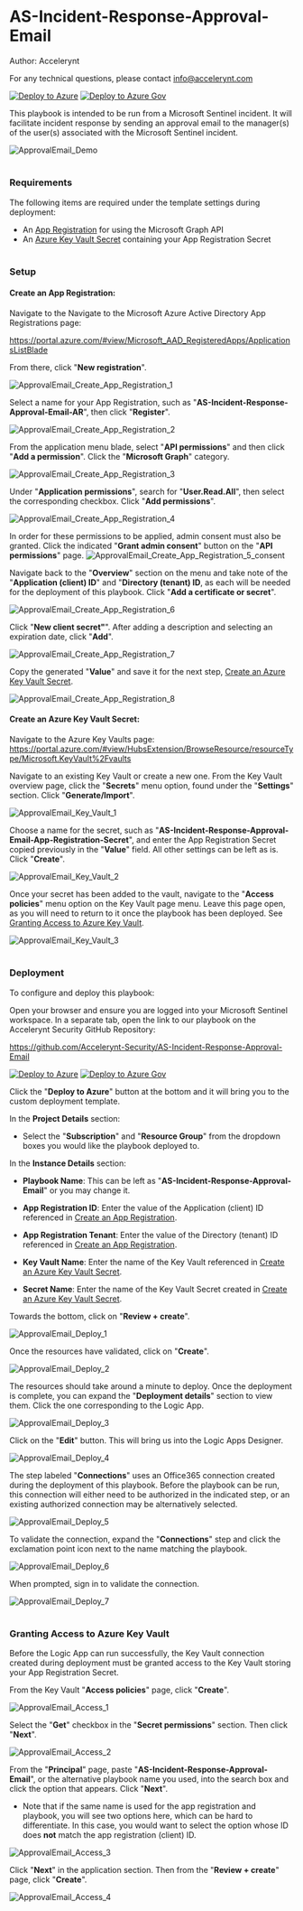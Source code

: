 # AS-Incident-Response-Approval-Email

Author: Accelerynt

For any technical questions, please contact info@accelerynt.com  

[![Deploy to Azure](https://aka.ms/deploytoazurebutton)](https://portal.azure.com/#create/Microsoft.Template/uri/https%3A%2F%2Fraw.githubusercontent.com%2FAzure%2FAzure-Sentinel%2Fmaster%2FPlaybooks%2FAS-Incident-Response-Approval-Email%2Fazuredeploy.json)
[![Deploy to Azure Gov](https://aka.ms/deploytoazuregovbutton)](https://portal.azure.us/#create/Microsoft.Template/uri/https%3A%2F%2Fraw.githubusercontent.com%2FAzure%2FAzure-Sentinel%2Fmaster%2FPlaybooks%2FAS-Incident-Response-Approval-Email%2Fazuredeploy.json)       

This playbook is intended to be run from a Microsoft Sentinel incident. It will facilitate incident response by sending an approval email to the manager(s) of the user(s) associated with the Microsoft Sentinel incident.

![ApprovalEmail_Demo](Images/ApprovalEmail_Demo.png)
 
                                                                                                                                
#
### Requirements
                                                                                                                                     
The following items are required under the template settings during deployment: 

* An [App Registration](https://github.com/Azure/Azure-Sentinel/tree/master/Playbooks/AS-Incident-Response-Approval-Email#create-an-app-registration) for using the Microsoft Graph API
* An [Azure Key Vault Secret](https://github.com/Azure/Azure-Sentinel/tree/master/Playbooks/AS-Incident-Response-Approval-Email#create-an-azure-key-vault-secret) containing your App Registration Secret 


# 
### Setup
                                                                                                                                     
#### Create an App Registration:
 
Navigate to the Navigate to the Microsoft Azure Active Directory App Registrations page:

https://portal.azure.com/#view/Microsoft_AAD_RegisteredApps/ApplicationsListBlade

From there, click "**New registration**".

![ApprovalEmail_Create_App_Registration_1](Images/ApprovalEmail_Create_App_Registration_1.png)

Select a name for your App Registration, such as "**AS-Incident-Response-Approval-Email-AR**", then click "**Register**".

![ApprovalEmail_Create_App_Registration_2](Images/ApprovalEmail_Create_App_Registration_2.png)

From the application menu blade, select "**API permissions**" and then click "**Add a permission**". Click the "**Microsoft Graph**" category.

![ApprovalEmail_Create_App_Registration_3](Images/ApprovalEmail_Create_App_Registration_3.png)

Under "**Application permissions**", search for "**User.Read.All**", then select the corresponding checkbox. Click "**Add permissions**".

![ApprovalEmail_Create_App_Registration_4](Images/ApprovalEmail_Create_App_Registration_4.png)

In order for these permissions to be applied, admin consent must also be granted. Click the indicated "**Grant admin consent**" button on the "**API permissions**" page.
![ApprovalEmail_Create_App_Registration_5_consent](Images/ApprovalEmail_Create_App_Registration_5.png)

Navigate back to the "**Overview**" section on the menu and take note of the "**Application (client) ID**" and "**Directory (tenant) ID**, as each will be needed for the deployment of this playbook. Click "**Add a certificate or secret**".

![ApprovalEmail_Create_App_Registration_6](Images/ApprovalEmail_Create_App_Registration_6.png)

Click "**New client secret"**". After adding a description and selecting an expiration date, click "**Add**".

![ApprovalEmail_Create_App_Registration_7](Images/ApprovalEmail_Create_App_Registration_7.png)

Copy the generated "**Value**" and save it for the next step, [Create an Azure Key Vault Secret](https://github.com/Azure/Azure-Sentinel/tree/master/Playbooks/AS-Incident-Response-Approval-Email#create-an-azure-key-vault-secret).

![ApprovalEmail_Create_App_Registration_8](Images/ApprovalEmail_Create_App_Registration_8.png)


#### Create an Azure Key Vault Secret:

Navigate to the Azure Key Vaults page: https://portal.azure.com/#view/HubsExtension/BrowseResource/resourceType/Microsoft.KeyVault%2Fvaults

Navigate to an existing Key Vault or create a new one. From the Key Vault overview page, click the "**Secrets**" menu option, found under the "**Settings**" section. Click "**Generate/Import**".

![ApprovalEmail_Key_Vault_1](Images/ApprovalEmail_Key_Vault_1.png)

Choose a name for the secret, such as "**AS-Incident-Response-Approval-Email-App-Registration-Secret**", and enter the App Registration Secret copied previously in the "**Value**" field. All other settings can be left as is. Click "**Create**". 

![ApprovalEmail_Key_Vault_2](Images/ApprovalEmail_Key_Vault_2.png)

Once your secret has been added to the vault, navigate to the "**Access policies**" menu option on the Key Vault page menu. Leave this page open, as you will need to return to it once the playbook has been deployed. See [Granting Access to Azure Key Vault](https://github.com/Azure/Azure-Sentinel/tree/master/Playbooks/AS-Incident-Response-Approval-Email#granting-access-to-azure-key-vault).

![ApprovalEmail_Key_Vault_3](Images/ApprovalEmail_Key_Vault_3.png)


#
### Deployment                                                                                                         
                                                                                                        
To configure and deploy this playbook:
 
Open your browser and ensure you are logged into your Microsoft Sentinel workspace. In a separate tab, open the link to our playbook on the Accelerynt Security GitHub Repository:

https://github.com/Accelerynt-Security/AS-Incident-Response-Approval-Email

[![Deploy to Azure](https://aka.ms/deploytoazurebutton)](https://portal.azure.com/#create/Microsoft.Template/uri/https%3A%2F%2Fraw.githubusercontent.com%2FAzure%2FAzure-Sentinel%2Fmaster%2FPlaybooks%2FAS-Incident-Response-Approval-Email%2Fazuredeploy.json)
[![Deploy to Azure Gov](https://aka.ms/deploytoazuregovbutton)](https://portal.azure.us/#create/Microsoft.Template/uri/https%3A%2F%2Fraw.githubusercontent.com%2FAzure%2FAzure-Sentinel%2Fmaster%2FPlaybooks%2FAS-Incident-Response-Approval-Email%2Fazuredeploy.json)                                             

Click the "**Deploy to Azure**" button at the bottom and it will bring you to the custom deployment template.

In the **Project Details** section:

* Select the "**Subscription**" and "**Resource Group**" from the dropdown boxes you would like the playbook deployed to.  

In the **Instance Details** section:   

* **Playbook Name**: This can be left as "**AS-Incident-Response-Approval-Email**" or you may change it.  

* **App Registration ID**: Enter the value of the Application (client) ID referenced in [Create an App Registration](https://github.com/Azure/Azure-Sentinel/tree/master/Playbooks/AS-Incident-Response-Approval-Email#create-an-app-registration).

* **App Registration Tenant**: Enter the value of the Directory (tenant) ID referenced in [Create an App Registration](https://github.com/Azure/Azure-Sentinel/tree/master/Playbooks/AS-Incident-Response-Approval-Email#create-an-app-registration).

* **Key Vault Name**: Enter the name of the Key Vault referenced in [Create an Azure Key Vault Secret](https://github.com/Azure/Azure-Sentinel/tree/master/Playbooks/AS-Incident-Response-Approval-Email#create-an-azure-key-vault-secret).

* **Secret Name**: Enter the name of the Key Vault Secret created in [Create an Azure Key Vault Secret](https://github.com/Azure/Azure-Sentinel/tree/master/Playbooks/AS-Incident-Response-Approval-Email#create-an-azure-key-vault-secret).

Towards the bottom, click on "**Review + create**". 

![ApprovalEmail_Deploy_1](Images/ApprovalEmail_Deploy_1.png)

Once the resources have validated, click on "**Create**".

![ApprovalEmail_Deploy_2](Images/ApprovalEmail_Deploy_2.png)

The resources should take around a minute to deploy. Once the deployment is complete, you can expand the "**Deployment details**" section to view them.
Click the one corresponding to the Logic App.

![ApprovalEmail_Deploy_3](Images/ApprovalEmail_Deploy_3.png)

Click on the "**Edit**" button. This will bring us into the Logic Apps Designer.

![ApprovalEmail_Deploy_4](Images/ApprovalEmail_Deploy_4.png)

The step labeled "**Connections**" uses an Office365 connection created during the deployment of this playbook. Before the playbook can be run, this connection will either need to be authorized in the indicated step, or an existing authorized connection may be alternatively selected.

![ApprovalEmail_Deploy_5](Images/ApprovalEmail_Deploy_5.png)

To validate the connection, expand the "**Connections**" step and click the exclamation point icon next to the name matching the playbook.
                                                                                                
![ApprovalEmail_Deploy_6](Images/ApprovalEmail_Deploy_6.png)

When prompted, sign in to validate the connection.                                                                                                
                                                                                                
![ApprovalEmail_Deploy_7](Images/ApprovalEmail_Deploy_7.png)


#
### Granting Access to Azure Key Vault

Before the Logic App can run successfully, the Key Vault connection created during deployment must be granted access to the Key Vault storing your App Registration Secret.

From the Key Vault "**Access policies**" page, click "**Create**".

![ApprovalEmail_Access_1](Images/ApprovalEmail_Access_1.png)

Select the "**Get**" checkbox in the "**Secret permissions**" section. Then click "**Next**".

![ApprovalEmail_Access_2](Images/ApprovalEmail_Access_2.png)

From the "**Principal**" page, paste "**AS-Incident-Response-Approval-Email**", or the alternative playbook name you used, into the search box and click the option that appears. Click "**Next**". 

* Note that if the same name is used for the app registration and playbook, you will see two options here, which can be hard to differentiate. In this case, you would want to select the option whose ID does **not** match the app registration (client) ID.

![ApprovalEmail_Access_3](Images/ApprovalEmail_Access_3.png)

Click "**Next**" in the application section. Then from the "**Review + create**" page, click "**Create**".

![ApprovalEmail_Access_4](Images/ApprovalEmail_Access_4.png)
